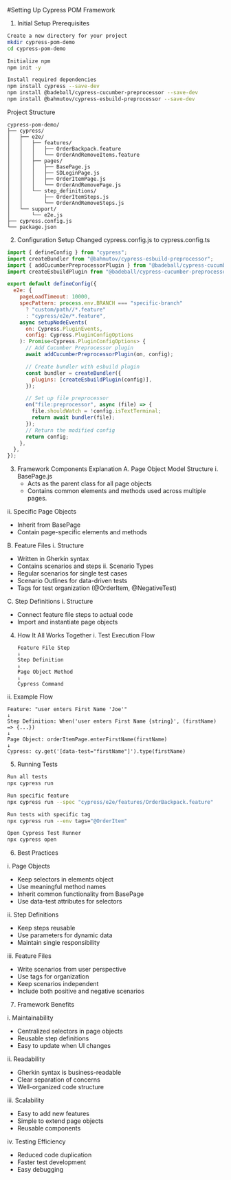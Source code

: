 #Setting Up Cypress POM Framework 
1. Initial Setup
Prerequisites
```bash
Create a new directory for your project
mkdir cypress-pom-demo
cd cypress-pom-demo

Initialize npm
npm init -y

Install required dependencies
npm install cypress --save-dev
npm install @badeball/cypress-cucumber-preprocessor --save-dev
npm install @bahmutov/cypress-esbuild-preprocessor --save-dev
```

Project Structure
```
cypress-pom-demo/
├── cypress/
│   ├── e2e/
│   │   ├── features/
│   │   │   ├── OrderBackpack.feature
│   │   │   └── OrderAndRemoveItems.feature
│   │   ├── pages/
│   │   │   ├── BasePage.js
│   │   │   ├── SDLoginPage.js
│   │   │   ├── OrderItemPage.js
│   │   │   └── OrderAndRemovePage.js
│   │   └── step_definitions/
│   │       ├── OrderItemSteps.js
│   │       └── OrderAndRemoveSteps.js
│   └── support/
│       └── e2e.js
├── cypress.config.js
└── package.json
```

2. Configuration Setup
Changed cypress.config.js to cypress.config.ts
```javascript
import { defineConfig } from "cypress";
import createBundler from "@bahmutov/cypress-esbuild-preprocessor";
import { addCucumberPreprocessorPlugin } from "@badeball/cypress-cucumber-preprocessor";
import createEsbuildPlugin from "@badeball/cypress-cucumber-preprocessor/esbuild";

export default defineConfig({
  e2e: {
    pageLoadTimeout: 10000,
    specPattern: process.env.BRANCH === "specific-branch"
      ? "custom/path//*.feature"
      : "cypress/e2e/*.feature",
    async setupNodeEvents(
      on: Cypress.PluginEvents,
      config: Cypress.PluginConfigOptions
    ): Promise<Cypress.PluginConfigOptions> {
      // Add Cucumber Preprocessor plugin
      await addCucumberPreprocessorPlugin(on, config);

      // Create bundler with esbuild plugin
      const bundler = createBundler({
        plugins: [createEsbuildPlugin(config)],
      });

      // Set up file preprocessor
      on("file:preprocessor", async (file) => {
        file.shouldWatch = !config.isTextTerminal;
        return await bundler(file);
      });
      // Return the modified config
      return config;
    },
  },
});
```
3. Framework Components Explanation
A. Page Object Model Structure
i.	BasePage.js
   - Acts as the parent class for all page objects
   - Contains common elements and methods used across multiple pages.

ii.	Specific Page Objects
   - Inherit from BasePage
   - Contain page-specific elements and methods
   
B. Feature Files
i.	Structure
   - Written in Gherkin syntax
   - Contains scenarios and steps
ii.	Scenario Types
   - Regular scenarios for single test cases
   - Scenario Outlines for data-driven tests
   - Tags for test organization (@OrderItem, @NegativeTest)

C. Step Definitions
i.	Structure
   - Connect feature file steps to actual code
   - Import and instantiate page objects

4. How It All Works Together
i. Test Execution Flow
   ```
   Feature File Step
   ↓
   Step Definition
   ↓
   Page Object Method
   ↓
   Cypress Command
   ```
ii. Example Flow
   ```
   Feature: "user enters First Name 'Joe'"
   ↓
   Step Definition: When('user enters First Name {string}', (firstName) => {...})
   ↓
   Page Object: orderItemPage.enterFirstName(firstName)
   ↓
   Cypress: cy.get('[data-test="firstName"]').type(firstName)
   ```
5. Running Tests
```bash
Run all tests
npx cypress run

Run specific feature
npx cypress run --spec "cypress/e2e/features/OrderBackpack.feature"

Run tests with specific tag
npx cypress run --env tags="@OrderItem"

Open Cypress Test Runner
npx cypress open
```
6. Best Practices

i. Page Objects
   - Keep selectors in elements object
   - Use meaningful method names
   - Inherit common functionality from BasePage
   - Use data-test attributes for selectors

ii. Step Definitions
   - Keep steps reusable
   - Use parameters for dynamic data
   - Maintain single responsibility

iii. Feature Files
   - Write scenarios from user perspective
   - Use tags for organization
   - Keep scenarios independent
   - Include both positive and negative scenarios

7. Framework Benefits

i. Maintainability
   - Centralized selectors in page objects
   - Reusable step definitions
   - Easy to update when UI changes

ii. Readability
   - Gherkin syntax is business-readable
   - Clear separation of concerns
   - Well-organized code structure

iii. Scalability
   - Easy to add new features
   - Simple to extend page objects
   - Reusable components

iv. Testing Efficiency
   - Reduced code duplication
   - Faster test development
   - Easy debugging

